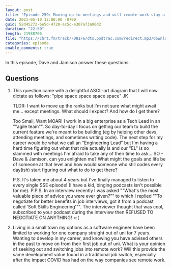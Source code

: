 ```yaml
---
layout: post
title: "Episode 259: Moving up to meetings and will remote work stay a thing?"
date: 2021-05-10 12:00:00 -0700
guid: 52d45272-6e5d-4720-ac5c-e307a73a96d2
duration: "22:59"
length: 21988706
file: "https://chrt.fm/track/FD81F6/dts.podtrac.com/redirect.mp3/download.softskills.audio/sse-259.mp3"
categories: episode
enable_comments: true
---
```


In this episode, Dave and Jamison answer these questions:

## Questions

1. This question came with a delightful ASCII-art diagram that I will now dictate as follows: "pipe space space space space" JK
   
   TLDR: I want to move up the ranks but I'm not sure what might await me... except meetings. What should I expect? And how do I get there?
   
   Too Small, Want MOAR!
   I work in a big enterprise as a Tech Lead in an ""agile team"". So day-to-day I focus on getting our team to build the current feature we're meant to be building (eg by helping other devs, attending meetings, and sometimes writing code). The next step for my career would be what we call an "Engineering Lead" but I'm having a hard time figuring out what that role actually is and our "EL" is so slammed with meetings I'm afraid to take any of their time to ask... SO - Dave & Jamison, can you enlighten me? What might the goals and life be of someone at that level and how would someone who still codes every day(ish) start figuring out what to do to get there?
   
   P.S. It's taken me about 4 years but I've finally managed to listen to every single SSE episode! (I have a kid, binging podcasts isn't possible for me).
   P.P.S. In an interview recently I was asked ""What's the most valuable piece of advice you were ever given?"" to which I replied ""To negotiate for better benefits in job interviews, got it from a podcast called 'Soft Skills Engineering'"". The interviewer thought that was cool, subscribed to your podcast during the interview then REFUSED TO NEGOTIATE ON ANYTHING! >:(


2. Living in a small town my options as a software engineer have been limited to working for one company straight out of uni for 7 years. Wanting to develop in my career, and knowing you have advised others in the past to move on from their first job out of uni. What is your opinion of seeking out and switching jobs into remote work? Will this provide the same development value found in a traditional job switch, especially after the impact COVID has had on the way companies see remote work.

